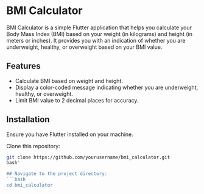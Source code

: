 # BMI Calculator

BMI Calculator is a simple Flutter application that helps you calculate your Body Mass Index (BMI) based on your weight (in kilograms) and height (in meters or inches). It provides you with an indication of whether you are underweight, healthy, or overweight based on your BMI value.

## Features
- Calculate BMI based on weight and height.
- Display a color-coded message indicating whether you are underweight, healthy, or overweight.
- Limit BMI value to 2 decimal places for accuracy.

## Installation
Ensure you have Flutter installed on your machine.

Clone this repository:
```bash
git clone https://github.com/yourusername/bmi_calculator.git
bash'

## Navigate to the project directory:
```bash
cd bmi_calculator

